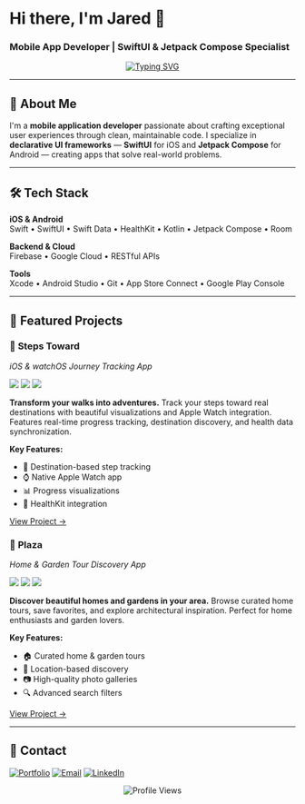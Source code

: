 # Hi there, I'm **Jared** 👋
### Mobile App Developer | SwiftUI & Jetpack Compose Specialist

<div align="center">
  
  [![Typing SVG](https://readme-typing-svg.herokuapp.com/?lines=iOS+%26+Android+Developer;SwiftUI+%26+Jetpack+Compose;Building+Beautiful+Apps;Always+Learning+New+Tech&font=Fira%20Code&center=true&width=380&height=50&duration=4000&pause=1000)](https://github.com/lumatApps)
  
</div>

---

## 🚀 About Me

I'm a **mobile application developer** passionate about crafting exceptional user experiences through clean, maintainable code. I specialize in **declarative UI frameworks** — **SwiftUI** for iOS and **Jetpack Compose** for Android — creating apps that solve real-world problems.

---

## 🛠️ Tech Stack

**iOS & Android**  
Swift • SwiftUI • Swift Data • HealthKit • Kotlin • Jetpack Compose • Room

**Backend & Cloud**  
Firebase • Google Cloud • RESTful APIs

**Tools**  
Xcode • Android Studio • Git • App Store Connect • Google Play Console

---

## 🎯 Featured Projects

### 📱 **Steps Toward**
*iOS & watchOS Journey Tracking App*

<img src="https://img.shields.io/badge/SwiftUI-iOS-blue?style=flat-square" />      <img src="https://img.shields.io/badge/watchOS-Compatible-red?style=flat-square" />      <img src="https://img.shields.io/badge/HealthKit-Integration-green?style=flat-square" />



**Transform your walks into adventures.** Track your steps toward real destinations with beautiful visualizations and Apple Watch integration. Features real-time progress tracking, destination discovery, and health data synchronization.

**Key Features:**
- 🎯 Destination-based step tracking
- ⌚ Native Apple Watch app
- 📊 Progress visualizations
- 💪 HealthKit integration

[View Project →](https://github.com/lumatApps/steps-toward)

### 🏡 **Plaza**
*Home & Garden Tour Discovery App*

<img src="https://img.shields.io/badge/SwiftUI-iOS-blue?style=flat-square" />      <img src="https://img.shields.io/badge/MapKit-Integration-orange?style=flat-square" />      <img src="https://img.shields.io/badge/Firebase-Backend-yellow?style=flat-square" />


**Discover beautiful homes and gardens in your area.** Browse curated home tours, save favorites, and explore architectural inspiration. Perfect for home enthusiasts and garden lovers.

**Key Features:**
- 🏠 Curated home & garden tours
- 📍 Location-based discovery
- 📷 High-quality photo galleries
- 🔍 Advanced search filters

[View Project →](https://github.com/lumatApps/plaza)

---

## 💼 Contact

[![Portfolio](https://img.shields.io/badge/Portfolio-FF5722?style=for-the-badge&logo=todoist&logoColor=white)](https://www.lumatapps.com)
[![Email](https://img.shields.io/badge/Email-D14836?style=for-the-badge&logo=gmail&logoColor=white)](mailto:lumat.apps@gmail.com)
[![LinkedIn](https://img.shields.io/badge/LinkedIn-0077B5?style=for-the-badge&logo=linkedin&logoColor=white)](https://www.linkedin.com/in/jaredtamulynas/)

<div align="center">
  
![Profile Views](https://komarev.com/ghpvc/?username=lumatApps&color=brightgreen&style=flat-square)

</div>

